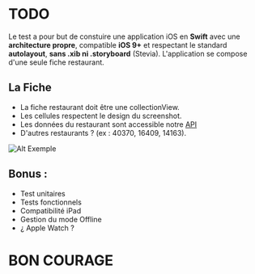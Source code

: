 
# TODO

Le test a pour but de constuire une application iOS en **Swift** avec une **architecture propre**, compatible  **iOS 9+** et respectant le standard **autolayout**, **sans .xib ni .storyboard** (Stevia).
L'application se compose d'une seule fiche restaurant.


## La Fiche

- La fiche restaurant doit être une collectionView.
- Les cellules respectent le design du screenshot.
- Les données du restaurant sont accessible notre [API](https://api.lafourchette.com/api?key=IPHONEPRODEDCRFV&method=restaurant_get_info&id_restaurant=6861)
- D'autres restaurants ? (ex : 40370, 16409, 14163).

![Alt Exemple](https://github.com/pcolet/LF_TEST_IOS/blob/master/fiche-resto.jpg)


## Bonus :

- Test unitaires
- Tests fonctionnels
- Compatibilité iPad
- Gestion du mode Offline
- ¿ Apple Watch ?

# BON COURAGE
